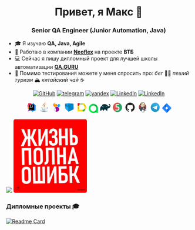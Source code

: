 <h1 align="center">Привет, я Макс 👋</h1>
<h3 align="center">Senior QA Engineer (Junior Automation, Java)</h3>

- 🎓 Я изучаю **QA, Java, Agile**
- 💼 Работаю в компании [**Neoflex**](https://www.neoflex.ru/) на проекте **ВТБ**
- 💻 Сейчас я пишу дипломный проект для лучшей школы автоматизации [**QA.GURU**](https://qa.guru/)
- 💬 Помимо тестирования можете у меня спросить про: *бег* 🏃‍♂️ *пеший туризм* 🏔️ *китайский чай* ☕

<p align="center">
    <a href="https://github.com/egorov-ma" target="_blank"><img alt="GitHub" src="https://img.shields.io/badge/-GitHub-181717?style=flat-square&logo=GitHub&logoColor=white" height="20"></a>
    <a href="https://t.me/egorovma" target="_blank"><img alt="telegram" src="https://img.shields.io/badge/@egorovma-26A5E4.svg?style=flat&logo=telegram&logoColor=white" height="20"></a>
    <a href="mailto:link@egorovma.ru" target="_blank"><img alt="yandex" src="https://img.shields.io/badge/@yandex-%23FF0000.svg?&style=for-the-badge&logo=yandex&logoColor=white" height="20"></a>
    <a href="https://www.linkedin.com/" target="_blank"><img alt="LinkedIn" src="https://img.shields.io/badge/-LinkedIn-0077B5?style=flat-square&logo=Linkedin&logoColor=white" height="20"></a>
    <a href="https://career.habr.com/" target="_blank"><img alt="LinkedIn" src="https://img.shields.io/badge/habr career-%2377A2B6.svg?&style=for-the-badge&logo=habr&logoColor=white" height="20"></a>
</p>

<p align="center">
<img width="6%" title="IntelliJ IDEA" src="media/logo/Intelij_IDEA.svg">
<img width="6%" title="Java" src="media/logo/Java.svg">
<img width="6%" title="Selenide" src="media/logo/Selenide.svg">
<img width="6%" title="Selenoid" src="media/logo/Selenoid.svg">
<img width="6%" title="Allure Report" src="media/logo/Allure_Report.svg">
<img width="5%" title="Allure TestOps" src="media/logo/AllureTestOps.svg">
<img width="6%" title="Gradle" src="media/logo/Gradle.svg">
<img width="6%" title="JUnit5" src="media/logo/JUnit5.svg">
<img width="6%" title="GitHub" src="media/logo/GitHub.svg">
<img width="6%" title="Jenkins" src="media/logo/Jenkins.svg">
<img width="6%" title="Telegram" src="media/logo/Telegram.svg">
<img width="5%" title="Jira" src="media/logo/Jira.svg">
</p>

![](http://github-profile-summary-cards.vercel.app/api/cards/stats?username=egorov-ma&theme=algolia)
<img style="border-radius: 5px;" src="media/err.jpg" width="200" title="err">
### Дипломные проекты 🎓

[![Readme Card](https://github-readme-stats.vercel.app/api/pin/?username=egorov-ma&repo=sport-marafon-tests)](https://github.com/egorov-ma/sport-marafon-tests)